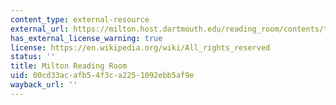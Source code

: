 ```yaml
---
content_type: external-resource
external_url: https://milton.host.dartmouth.edu/reading_room/contents/text.shtml
has_external_license_warning: true
license: https://en.wikipedia.org/wiki/All_rights_reserved
status: ''
title: Milton Reading Room
uid: 00cd33ac-afb5-4f3c-a225-1092ebb5af9e
wayback_url: ''
---
```

